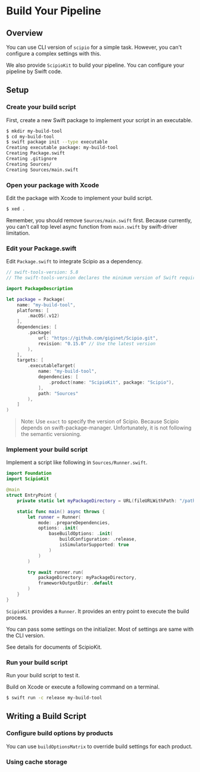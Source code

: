 # Build Your Pipeline

## Overview

You can use CLI version of `scipio` for a simple task. 
However, you can't configure a complex settings with this.

We also provide `ScipioKit` to build your pipeline. You can configure your pipeline by Swift code.

## Setup

### Create your build script

First, create a new Swift package to implement your script in an executable.

```bash
$ mkdir my-build-tool
$ cd my-build-tool
$ swift package init --type executable
Creating executable package: my-build-tool
Creating Package.swift
Creating .gitignore
Creating Sources/
Creating Sources/main.swift
```

### Open your package with Xcode

Edit the package with Xcode to implement your build script.

```bash
$ xed .
```

Remember, you should remove `Sources/main.swift` first. Because currently, you can't call top level async function from `main.swift` by swift-driver limitation.

### Edit your Package.swift

Edit `Package.swift` to integrate Scipio as a dependency.

```swift
// swift-tools-version: 5.8
// The swift-tools-version declares the minimum version of Swift required to build this package.

import PackageDescription

let package = Package(
    name: "my-build-tool",
    platforms: [
        .macOS(.v12)
    ],
    dependencies: [
        .package(
            url: "https://github.com/giginet/Scipio.git", 
            revision: "0.15.0" // Use the latest version
        ),
    ],
    targets: [
        .executableTarget(
            name: "my-build-tool", 
            dependencies: [
                .product(name: "ScipioKit", package: "Scipio"),
            ],
            path: "Sources"
        ),
    ]
)
```

> Note: Use `exact` to specify the version of Scipio. Because Scipio depends on swift-package-manager. Unfortunately, it is not following the semantic versioning.

### Implement your build script

Implement a script like following in `Sources/Runner.swift`.

```swift
import Foundation
import ScipioKit

@main
struct EntryPoint {
    private static let myPackageDirectory = URL(fileURLWithPath: "/path/to/MyPackage")

    static func main() async throws {
        let runner = Runner(
            mode: .prepareDependencies,
            options: .init(
                baseBuildOptions: .init(
                    buildConfiguration: .release,
                    isSimulatorSupported: true
                )
            )
        )

        try await runner.run(
            packageDirectory: myPackageDirectory,
            frameworkOutputDir: .default
        )
    }
}
```

`ScipioKit` provides a `Runner`. It provides an entry point to execute the build process.

You can pass some settings on the initializer. Most of settings are same with the CLI version.

See details for documents of ScipioKit.

### Run your build script

Run your build script to test it. 

Build on Xcode or execute a following command on a terminal.

```bash
$ swift run -c release my-build-tool
```

## Writing a Build Script

### Configure build options by products

You can use `buildOptionsMatrix` to override build settings for each product.


### Using cache storage
